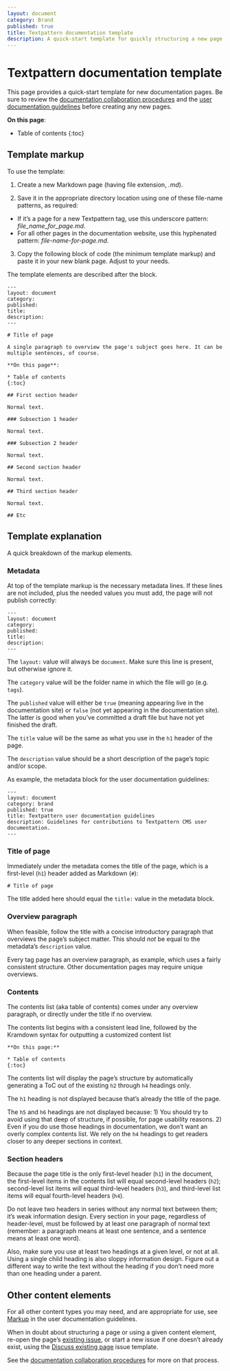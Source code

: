 ```yaml
---
layout: document
category: Brand
published: true
title: Textpattern documentation template
description: A quick-start template for quickly structuring a new page in user documentation.
---
```


# Textpattern documentation template

This page provides a quick-start template for new documentation pages. Be sure to review the [documentation collaboration procedures](/brand/user-docs-procedures) and the [user documentation guidelines](/brand/user-docs-guide) before creating any new pages.

**On this page**:

* Table of contents
{:toc}

## Template markup

To use the template:

1) Create a new Markdown page (having file extension, *.md*).

2) Save it in the appropriate directory location using one of these file-name patterns, as required:

* If it’s a page for a new Textpattern tag, use this underscore pattern: *file_name_for_page.md*.
* For all other pages in the documentation website, use this hyphenated pattern: *file-name-for-page.md*.

3) Copy the following block of code (the minimum template markup) and paste it in your new blank page. Adjust to your needs.

The template elements are described after the block.

```
---
layout: document
category:
published:
title:
description:
---

# Title of page

A single paragraph to overview the page's subject goes here. It can be multiple sentences, of course.

**On this page**:

* Table of contents
{:toc}

## First section header

Normal text.

### Subsection 1 header

Normal text.

### Subsection 2 header

Normal text.

## Second section header

Normal text.

## Third section header

Normal text.

## Etc
```


## Template explanation

A quick breakdown of the markup elements.

### Metadata

At top of the template markup is the necessary metadata lines. If these lines are not included, plus the needed values you must add, the page will not publish correctly:

```
---
layout: document
category:
published:
title:
description:
---
```

The `layout:` value will always be `document`. Make sure this line is present, but otherwise ignore it.

The `category` value will be the folder name in which the file will go (e.g. `tags`).

The `published` value will either be `true` (meaning appearing live in the documentation site) or `false` (not yet appearing in the documentation site). The latter is good when you’ve committed a draft file but have not yet finished the draft.

The `title` value will be the same as what you use in the `h1` header of the page.

The `description` value should be a short description of the page’s topic and/or scope.

As example, the metadata block for the user documentation guidelines:

```
---
layout: document
category: brand
published: true
title: Textpattern user documentation guidelines
description: Guidelines for contributions to Textpattern CMS user documentation.
---
```

### Title of page

Immediately under the metadata comes the title of the page, which is a first-level (`h1`) header added as Markdown (`#`):

```
# Title of page
```

The title added here should equal the `title:` value in the metadata block.

### Overview paragraph

When feasible, follow the title with a concise introductory paragraph that overviews the page’s subject matter. This should _not_ be equal to the metadata’s `description` value.

Every tag page has an overview paragraph, as example, which uses a fairly consistent structure. Other documentation pages may require unique overviews.

### Contents

The contents list (aka table of contents) comes under any overview paragraph, or directly under the title if no overview.

The contents list begins with a consistent lead line, followed by the Kramdown syntax for outputting a customized content list

```
**On this page:**

* Table of contents
{:toc}
```

The contents list will display the page’s structure by automatically generating a ToC out of the existing `h2` through `h4` headings only.

The `h1` heading is not displayed because that’s already the title of the page.

The `h5` and `h6` headings are not displayed because: 1) You should try to avoid using that deep of structure, if possible, for page usability reasons. 2) Even if you do use those headings in documentation, we don’t want an overly complex contents list. We rely on the `h4` headings to get readers closer to any deeper sections in context.  

### Section headers

Because the page title is the only first-level header (`h1`) in the document, the first-level items in the contents list will equal second-level headers (`h2`); second-level list items will equal third-level headers (`h3`), and third-level list items will equal fourth-level headers (`h4`).

Do not leave two headers in series without any normal text between them; it’s weak information design. Every section in your page, regardless of header-level, must be followed by at least one paragraph of normal text (remember: a paragraph means at least one sentence, and a sentence means at least one word).

Also, make sure you use at least two headings at a given level, or not at all. Using a single child heading is also sloppy information design. Figure out a different way to write the text without the heading if you don’t need more than one heading under a parent.

## Other content elements

For all other content types you may need, and are appropriate for use, see [Markup](/brand/user-docs-guide#tables) in the user documentation guidelines.

When in doubt about structuring a page or using a given content element, re-open the page’s [existing issue](https://github.com/textpattern/textpattern.github.io/issues?utf8=%E2%9C%93&q=is%3Aissue+is%3Aclosed), or start a new issue if one doesn’t already exist, using the [Discuss existing page](https://github.com/textpattern/textpattern.github.io/issues/new?assignees=&labels=&template=discuss-existing-page.md&title=page%3A+) issue template.

See the [documentation collaboration procedures](/brand/user-docs-collaboration-procedures) for more on that process.

